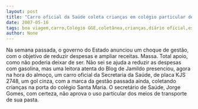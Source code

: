 ```yaml
---
layout: post
title: "Carro oficial da Saúde coleta crianças em colégio particular de Boa Viagem"
date: 2007-05-16
tags: boa viagem,carro,Colégio GGE,coletânea,crianças,diário oficial,escolas particulares
author: None
---
```

Na semana passada, o governo do Estado anunciou um choque de gest&atilde;o, com o objetivo de reduzir despesas e ampliar receitas. Massa. Total apoio, como n&atilde;o poderia deixar de ser.
N&atilde;o sei se ajuda a reduzir as despesas com gasolina, mas uma leitora atenta do Blog de Jamildo presenciou, agora na hora do almo&ccedil;o, um carro oficial da Secretaria da Sa&uacute;de, de placa KJS 2748, um gol cinza, com a marca da gest&atilde;o passada ainda, coletando crian&ccedil;as na porta do col&eacute;gio Santa Maria.
O secret&aacute;rio de Sa&uacute;de, Jorge Gomes, com certeza, n&atilde;o aprova o uso particular dos meios de transporte de sua pasta. 